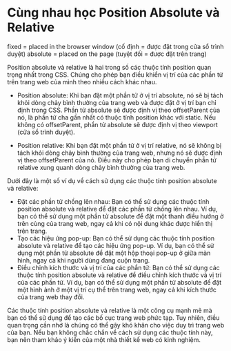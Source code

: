 # Cùng nhau học Position Absolute và Relative


fixed = placed in the browser window (cố định = được đặt trong cửa sổ trình duyệt)
absolute = placed on the page (tuyệt đối = được đặt trên trang)



Position absolute và relative là hai trong số các thuộc tính position quan trọng nhất trong CSS. Chúng cho phép bạn điều khiển vị trí của các phần tử trên trang web của mình theo nhiều cách khác nhau.

- Position absolute: Khi bạn đặt một phần tử ở vị trí absolute, nó sẽ bị tách khỏi dòng chảy bình thường của trang web và được đặt ở vị trí bạn chỉ định trong CSS. Phần tử absolute sẽ được định vị theo offsetParent của nó, là phần tử cha gần nhất có thuộc tính position khác với static. Nếu không có offsetParent, phần tử absolute sẽ được định vị theo viewport (cửa sổ trình duyệt).

- Position relative: Khi bạn đặt một phần tử ở vị trí relative, nó sẽ không bị tách khỏi dòng chảy bình thường của trang web, nhưng nó sẽ được định vị theo offsetParent của nó. Điều này cho phép bạn di chuyển phần tử relative xung quanh dòng chảy bình thường của trang web.

Dưới đây là một số ví dụ về cách sử dụng các thuộc tính position absolute và relative:

- Đặt các phần tử chồng lên nhau: Bạn có thể sử dụng các thuộc tính position absolute và relative để đặt các phần tử chồng lên nhau. Ví dụ, bạn có thể sử dụng một phần tử absolute để đặt một thanh điều hướng ở trên cùng của trang web, ngay cả khi có nội dung khác được hiển thị trên trang.
- Tạo các hiệu ứng pop-up: Bạn có thể sử dụng các thuộc tính position absolute và relative để tạo các hiệu ứng pop-up. Ví dụ, bạn có thể sử dụng một phần tử absolute để đặt một hộp thoại pop-up ở giữa màn hình, ngay cả khi người dùng đang cuộn trang.
- Điều chỉnh kích thước và vị trí của các phần tử: Bạn có thể sử dụng các thuộc tính position absolute và relative để điều chỉnh kích thước và vị trí của các phần tử. Ví dụ, bạn có thể sử dụng một phần tử absolute để đặt một hình ảnh ở một vị trí cụ thể trên trang web, ngay cả khi kích thước của trang web thay đổi.

Các thuộc tính position absolute và relative là một công cụ mạnh mẽ mà bạn có thể sử dụng để tạo các bố cục trang web phức tạp. Tuy nhiên, điều quan trọng cần nhớ là chúng có thể gây khó khăn cho việc duy trì trang web của bạn. Nếu bạn không chắc chắn về cách sử dụng các thuộc tính này, bạn nên tham khảo ý kiến của một nhà thiết kế web có kinh nghiệm.